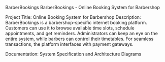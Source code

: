 BarberBookings
BarberBookings - Online Booking System for Barbershop

Project Title: Online Booking System for Barbershop
Description: BarberBookings is a barbershop-specific internet booking platform. Customers can use it to browse available time slots, schedule appointments, and get reminders. Administrators can keep an eye on the entire system, while barbers can control their timetables. For seamless transactions, the platform interfaces with payment gateways.

Documentation:
System Specification and Architecture Diagrams
